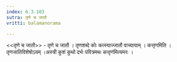 ```yaml
---
index: 6.3.103
sutra: तृणे च जातौ
vritti: balamanorama

---
```

<<तृणे च जातौ>> - तृणे च जातौ । तृणशब्दे कोः कत्स्याज्जातौ वाच्यायाम् । कत्तृणमिति । तृणजातिविशेषोऽयम् ।अस्त्री कुशं कुथो दर्भः पवित्रमथः कत्तृण॑मित्यमरः ।